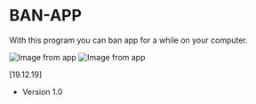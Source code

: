 # BAN-APP

With this program you can ban app for a while on your computer.


![Image from app](https://i.ibb.co/1LBbDK3/off.png)
![Image from app](https://i.ibb.co/Y8P0tLq/on.png)


[19.12.19]
+ Version 1.0
